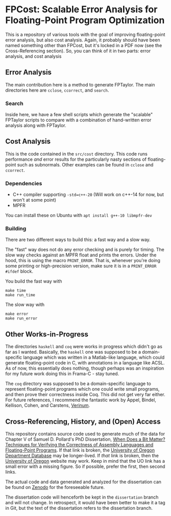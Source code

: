# FPCost: Scalable Error Analysis for Floating-Point Program Optimization

This is a repository of various tools with the goal of improving
floating-point error analysis, but also cost analysis. Again, it
probably should have been named something other than FPCost, but
it's locked in a PDF now (see the Cross-Referencing section). So, you
can think of it in two parts: error analysis, and cost analysis

## Error Analysis

The main contribution here is a method to generate FPTaylor. The main
directories here are `cclose`, `ccorrect`, and `search`.

### Search
Inside here, we have a few shell scripts which generate the "scalable"
FPTaylor scripts to compare with a combination of hand-written error
analysis along with FPTaylor.

## Cost Analysis
This is the code contained in the `src/cost` directory. This code runs
performance _and_ error results for the particularly nasty sections of
floating-point such as subnormals. Other examples can be found in
`cclose` and `ccorrect`.

### Dependencies
- C++ compiler supporting `-std=c++-20` (Will work on c++-14 for now,
  but won't at some point)
- MPFR

You can install these on Ubuntu with `apt install g++-10 libmpfr-dev`

### Building
There are two different ways to build this: a fast way and a slow way.

The "fast" way does not do any error checking and is purely for timing.
The slow way checks against an MPFR float and prints the errors.
Under the hood, this is using the macro `PRINT_ERROR`. That is,
whenever you're doing some printing or high-precision version, make
sure it is in a `PRINT_ERROR` `#ifdef` block.


You build the fast way with
```
make time
make run_time
```
The slow way with
```
make error
make run_error
```

## Other Works-in-Progress
The directories `haskell` and `coq` were works in progress which didn't
go as far as I wanted. Basically, the `haskell` one was supposed to be a
domain-specific language which was written in a Matlab-like language,
which could generate floating-point code in C, with annotations in a
language like ACSL. As of now, this essentially does nothing, though
perhaps was an inspiration for my future work doing this in Frama-C -
stay tuned.

The `coq` directory was supposed to be a domain-specific language to
represent floating-point programs which one could write small programs,
and then prove their correctness inside Coq. This did not get very far
either. For future references, I recommend the fantastic work by Appel,
Bindel, Kellison, Cohen, and Carstens, [Verinum](https://verinum.org/).

## Cross-Referencing, History, and (Open) Access

This repository contains source code used to generate much of the data
for Chapter V of Samuel D. Pollard's PhD Dissertation,
[When Does a Bit Matter? Techniques for Verifying the Correctness of
Assembly Languages and Floating-Point
Programs](sampollard.github.io/research/artifacts/pollard_dissertation.pdf).
If that link is broken, the [University of Oregon Department
Database](https://www.cs.uoregon.edu/Reports/PHD-202106-Pollard.pdf) may
be longer-lived. If _that_ link is broken, then the [University of
Oregon](https://scholarsbank.uoregon.edu/xmlui/handle/1794/26652)
website may work. Keep in mind that the UO link has a small error with a
missing figure. So if possible, prefer the first, then second links.

The actual code and data generated and analyzed for the dissertation can
be found on [Zenodo](https://doi.org/10.5281/zenodo.4745336) for the
foreseeable future.

The dissertation code will henceforth be kept in the `dissertation`
branch and will not change. In retrospect, it would have been better to
make it a tag in Git, but the text of the dissertation refers to the
dissertation branch.
